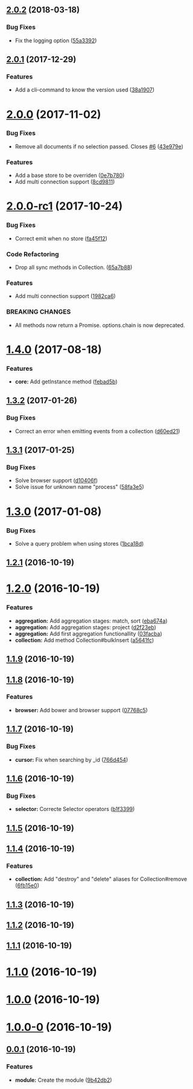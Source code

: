 <a name="2.0.2"></a>
## [2.0.2](https://github.com/EastolfiWebDev/MongoPortable/compare/2.0.1...2.0.2) (2018-03-18)


### Bug Fixes

* Fix the logging option ([55a3392](https://github.com/EastolfiWebDev/MongoPortable/commit/55a3392))



<a name="2.0.1"></a>
## [2.0.1](https://github.com/EastolfiWebDev/MongoPortable/compare/2.0.0...2.0.1) (2017-12-29)


### Features

* Add a cli-command to know the version used ([38a1907](https://github.com/EastolfiWebDev/MongoPortable/commit/38a1907))



<a name="2.0.0"></a>
# [2.0.0](https://github.com/EastolfiWebDev/MongoPortable/compare/2.0.0-rc1...2.0.0) (2017-11-02)


### Bug Fixes

* Remove all documents if no selection passed. Closes [#6](https://github.com/EastolfiWebDev/MongoPortable/issues/6) ([43e979e](https://github.com/EastolfiWebDev/MongoPortable/commit/43e979e))


### Features

* Add a base store to be overriden ([0e7b780](https://github.com/EastolfiWebDev/MongoPortable/commit/0e7b780))
* Add multi connection support ([8cd9811](https://github.com/EastolfiWebDev/MongoPortable/commit/8cd9811))



<a name="2.0.0-rc1"></a>
# [2.0.0-rc1](https://github.com/EastolfiWebDev/MongoPortable/compare/1.4.0...2.0.0-rc1) (2017-10-24)


### Bug Fixes

* Correct emit when no store ([fa45f12](https://github.com/EastolfiWebDev/MongoPortable/commit/fa45f12))


### Code Refactoring

* Drop all sync methods in Collection. ([65a7b88](https://github.com/EastolfiWebDev/MongoPortable/commit/65a7b88))


### Features

* Add multi connection support ([1982ca6](https://github.com/EastolfiWebDev/MongoPortable/commit/1982ca6))


### BREAKING CHANGES

* All methods now return a Promise. options.chain is now deprecated.



<a name="1.4.0"></a>
# [1.4.0](https://github.com/EastolfiWebDev/MongoPortable/compare/1.3.2...1.4.0) (2017-08-18)


### Features

* **core:** Add getInstance method ([febad5b](https://github.com/EastolfiWebDev/MongoPortable/commit/febad5b))



<a name="1.3.2"></a>
## [1.3.2](https://github.com/EastolfiWebDev/MongoPortable/compare/1.3.1...1.3.2) (2017-01-26)


### Bug Fixes

* Correct an error when emitting events from a collection ([d60ed21](https://github.com/EastolfiWebDev/MongoPortable/commit/d60ed21))



<a name="1.3.1"></a>
## [1.3.1](https://github.com/EastolfiWebDev/MongoPortable/compare/1.3.0...1.3.1) (2017-01-25)


### Bug Fixes

* Solve browser support ([d10406f](https://github.com/EastolfiWebDev/MongoPortable/commit/d10406f))
* Solve issue for unknown name "process" ([58fa3e5](https://github.com/EastolfiWebDev/MongoPortable/commit/58fa3e5))



<a name="1.3.0"></a>
# [1.3.0](https://github.com/EastolfiWebDev/MongoPortable/compare/v1.2.1...1.3.0) (2017-01-08)


### Bug Fixes

* Solve a query problem when using stores ([1bca18d](https://github.com/EastolfiWebDev/MongoPortable/commit/1bca18d))



<a name="1.2.1"></a>
## [1.2.1](https://github.com/EastolfiWebDev/MongoPortable/compare/v1.2.0...v1.2.1) (2016-10-19)



<a name="1.2.0"></a>
# [1.2.0](https://github.com/EastolfiWebDev/MongoPortable/compare/v1.1.9...v1.2.0) (2016-10-19)


### Features

* **aggregation:** Add aggregation stages: match, sort ([eba674a](https://github.com/EastolfiWebDev/MongoPortable/commit/eba674a))
* **aggregation:** Add aggregation stages: project ([d2f23eb](https://github.com/EastolfiWebDev/MongoPortable/commit/d2f23eb))
* **aggregation:** Add first aggregation functionallity ([03facba](https://github.com/EastolfiWebDev/MongoPortable/commit/03facba))
* **collection:** Add method Collection#bulkInsert ([a5641fc](https://github.com/EastolfiWebDev/MongoPortable/commit/a5641fc))



<a name="1.1.9"></a>
## [1.1.9](https://github.com/EastolfiWebDev/MongoPortable/compare/v1.1.8...v1.1.9) (2016-10-19)



<a name="1.1.8"></a>
## [1.1.8](https://github.com/EastolfiWebDev/MongoPortable/compare/v1.1.7...v1.1.8) (2016-10-19)


### Features

* **browser:** Add bower and browser support ([07768c5](https://github.com/EastolfiWebDev/MongoPortable/commit/07768c5))



<a name="1.1.7"></a>
## [1.1.7](https://github.com/EastolfiWebDev/MongoPortable/compare/v1.1.6...v1.1.7) (2016-10-19)


### Bug Fixes

* **cursor:** Fix when searching by _id ([766d454](https://github.com/EastolfiWebDev/MongoPortable/commit/766d454))



<a name="1.1.6"></a>
## [1.1.6](https://github.com/EastolfiWebDev/MongoPortable/compare/v1.1.5...v1.1.6) (2016-10-19)


### Bug Fixes

* **selector:** Correcte Selector operators ([b1f3399](https://github.com/EastolfiWebDev/MongoPortable/commit/b1f3399))



<a name="1.1.5"></a>
## [1.1.5](https://github.com/EastolfiWebDev/MongoPortable/compare/v1.1.4...v1.1.5) (2016-10-19)



<a name="1.1.4"></a>
## [1.1.4](https://github.com/EastolfiWebDev/MongoPortable/compare/v1.1.3...v1.1.4) (2016-10-19)


### Features

* **collection:** Add "destroy" and "delete" aliases for Collection#remove ([6fb15e0](https://github.com/EastolfiWebDev/MongoPortable/commit/6fb15e0))



<a name="1.1.3"></a>
## [1.1.3](https://github.com/EastolfiWebDev/MongoPortable/compare/v1.1.2...v1.1.3) (2016-10-19)



<a name="1.1.2"></a>
## [1.1.2](https://github.com/EastolfiWebDev/MongoPortable/compare/v1.1.1...v1.1.2) (2016-10-19)



<a name="1.1.1"></a>
## [1.1.1](https://github.com/EastolfiWebDev/MongoPortable/compare/v1.1.0...v1.1.1) (2016-10-19)



<a name="1.1.0"></a>
# [1.1.0](https://github.com/EastolfiWebDev/MongoPortable/compare/v1.0.0...v1.1.0) (2016-10-19)



<a name="1.0.0"></a>
# [1.0.0](https://github.com/EastolfiWebDev/MongoPortable/compare/v1.0.0-0...v1.0.0) (2016-10-19)



<a name="1.0.0-0"></a>
# [1.0.0-0](https://github.com/EastolfiWebDev/MongoPortable/compare/v0.0.1...v1.0.0-0) (2016-10-19)



<a name="0.0.1"></a>
## [0.0.1](https://github.com/EastolfiWebDev/MongoPortable/compare/9b42db2...v0.0.1) (2016-10-19)


### Features

* **module:** Create the module ([9b42db2](https://github.com/EastolfiWebDev/MongoPortable/commit/9b42db2))



